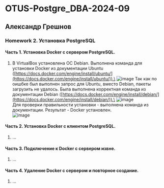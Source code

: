 # OTUS-Postgre_DBA-2024-09
## Александр Грешнов

### Homework 2. Установка PostgreSQL

#### Часть 1. Установка Docker с сервером PostgreSQL.
1. В VirtualBox установлена ОС Debian. Выполнена команда для установки Docker из документации Ubuntu ([https://docs.docker.com/engine/install/ubuntu/](https://docs.docker.com/engine/install/ubuntu/)).\
![image](https://github.com/user-attachments/assets/b27beeb8-6d29-49da-872f-36a00f02e1a5)
Так как по оишбке был выполнен запрос для Ubuntu, вместо Debian, пакеты загрузить не удалось. Была выполнена корректная команда из документации Debian ([https://docs.docker.com/engine/install/debian/](https://docs.docker.com/engine/install/debian/)).\
![image](https://github.com/user-attachments/assets/aab8972e-ca95-417c-987b-714c44913587)\
Для проверки правильности установки - выполнена команда из документации. Результат - Docker установлен.\
![image](https://github.com/user-attachments/assets/d19696db-dc9a-4946-93b7-f39aec61631b)





#### Часть 2. Установка Docker с клиентом PostgreSQL.
1. ...


#### Часть 3. Подключение к Docker с сервером извне.
1. ...

#### Часть 4. Удаление Docker с сервером и повторное создание.
1. ...

